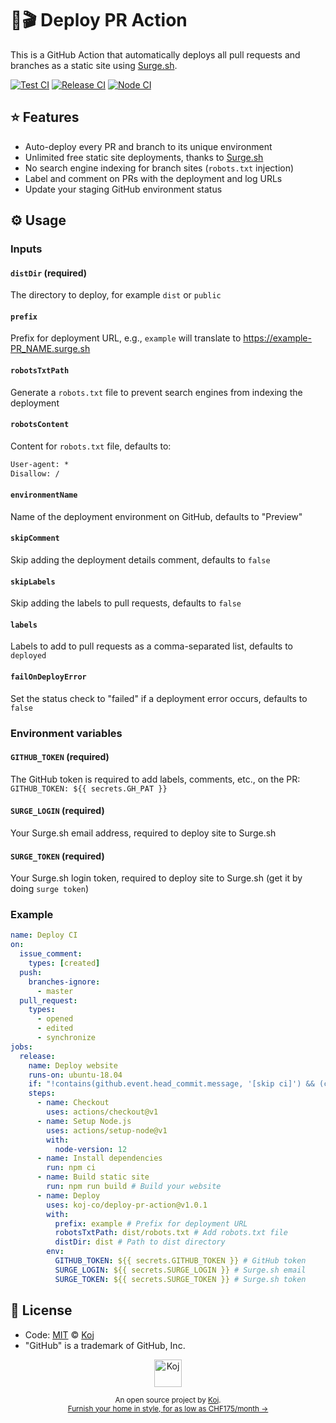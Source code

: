 # 🚀🎬 Deploy PR Action

This is a GitHub Action that automatically deploys all pull requests and branches as a static site using [Surge.sh](https://surge.sh).

[![Test CI](https://github.com/koj-co/deploy-pr-action/workflows/Test%20CI/badge.svg)](https://github.com/koj-co/deploy-pr-action/actions?query=workflow%3A%22Test+CI%22)
[![Release CI](https://github.com/koj-co/deploy-pr-action/workflows/Release%20CI/badge.svg)](https://github.com/koj-co/deploy-pr-action/actions?query=workflow%3A%22Release+CI%22)
[![Node CI](https://github.com/koj-co/deploy-pr-action/workflows/Node%20CI/badge.svg)](https://github.com/koj-co/deploy-pr-action/actions?query=workflow%3A%22Node+CI%22)

## ⭐ Features

- Auto-deploy every PR and branch to its unique environment
- Unlimited free static site deployments, thanks to [Surge.sh](https://surge.sh)
- No search engine indexing for branch sites (`robots.txt` injection)
- Label and comment on PRs with the deployment and log URLs
- Update your staging GitHub environment status

## ⚙️ Usage

### Inputs

#### `distDir` (required)

The directory to deploy, for example `dist` or `public`

#### `prefix`

Prefix for deployment URL, e.g., `example` will translate to https://example-PR_NAME.surge.sh

#### `robotsTxtPath`

Generate a `robots.txt` file to prevent search engines from indexing the deployment

#### `robotsContent`

Content for `robots.txt` file, defaults to:

```txt
User-agent: *
Disallow: /
```

#### `environmentName`

Name of the deployment environment on GitHub, defaults to "Preview"

#### `skipComment`

Skip adding the deployment details comment, defaults to `false`

#### `skipLabels`

Skip adding the labels to pull requests, defaults to `false`

#### `labels`

Labels to add to pull requests as a comma-separated list, defaults to `deployed`

#### `failOnDeployError`

Set the status check to "failed" if a deployment error occurs, defaults to `false`

### Environment variables

#### `GITHUB_TOKEN` (required)

The GitHub token is required to add labels, comments, etc., on the PR: `GITHUB_TOKEN: ${{ secrets.GH_PAT }}`

#### `SURGE_LOGIN` (required)

Your Surge.sh email address, required to deploy site to Surge.sh

#### `SURGE_TOKEN` (required)

Your Surge.sh login token, required to deploy site to Surge.sh (get it by doing `surge token`)

### Example

```yaml
name: Deploy CI
on:
  issue_comment:
    types: [created]
  push:
    branches-ignore:
      - master
  pull_request:
    types:
      - opened
      - edited
      - synchronize
jobs:
  release:
    name: Deploy website
    runs-on: ubuntu-18.04
    if: "!contains(github.event.head_commit.message, '[skip ci]') && (contains(github.event.comment.body, 'Deploy') || contains(github.event.comment.body, 'deploy') || github.event_name == 'push' || github.event_name == 'pull_request')"
    steps:
      - name: Checkout
        uses: actions/checkout@v1
      - name: Setup Node.js
        uses: actions/setup-node@v1
        with:
          node-version: 12
      - name: Install dependencies
        run: npm ci
      - name: Build static site
        run: npm run build # Build your website
      - name: Deploy
        uses: koj-co/deploy-pr-action@v1.0.1
        with:
          prefix: example # Prefix for deployment URL
          robotsTxtPath: dist/robots.txt # Add robots.txt file
          distDir: dist # Path to dist directory
        env:
          GITHUB_TOKEN: ${{ secrets.GITHUB_TOKEN }} # GitHub token
          SURGE_LOGIN: ${{ secrets.SURGE_LOGIN }} # Surge.sh email
          SURGE_TOKEN: ${{ secrets.SURGE_TOKEN }} # Surge.sh token
```

## 📄 License

- Code: [MIT](./LICENSE) © [Koj](https://koj.co)
- "GitHub" is a trademark of GitHub, Inc.

<p align="center">
  <a href="https://koj.co">
    <img width="44" alt="Koj" src="https://kojcdn.com/v1598284251/website-v2/koj-github-footer_m089ze.svg">
  </a>
</p>
<p align="center">
  <sub>An open source project by <a href="https://koj.co">Koj</a>. <br> <a href="https://koj.co">Furnish your home in style, for as low as CHF175/month →</a></sub>
</p>
